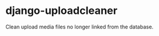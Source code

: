 django-uploadcleaner
====================

Clean upload media files no longer linked from the database.